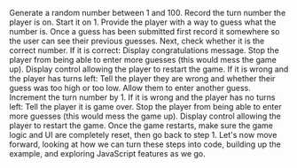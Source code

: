 Generate a random number between 1 and 100.
Record the turn number the player is on. Start it on 1.
Provide the player with a way to guess what the number is.
Once a guess has been submitted first record it somewhere so the user can see their previous guesses.
Next, check whether it is the correct number.
If it is correct:
Display congratulations message.
Stop the player from being able to enter more guesses (this would mess the game up).
Display control allowing the player to restart the game.
If it is wrong and the player has turns left:
Tell the player they are wrong and whether their guess was too high or too low.
Allow them to enter another guess.
Increment the turn number by 1.
If it is wrong and the player has no turns left:
Tell the player it is game over.
Stop the player from being able to enter more guesses (this would mess the game up).
Display control allowing the player to restart the game.
Once the game restarts, make sure the game logic and UI are completely reset, then go back to step 1.
Let's now move forward, looking at how we can turn these steps into code, building up the example, and exploring JavaScript features as we go.
